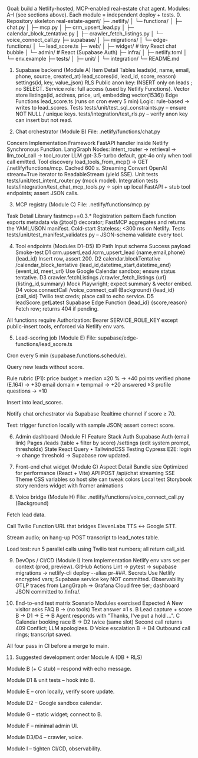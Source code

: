 Goal: build a Netlify-hosted, MCP-enabled real-estate chat agent.
Modules: A–I (see sections above). Each module = independent deploy + tests.
0. Repository skeleton
real-estate-agent/
├─ .netlify/
│  └─ functions/
│     ├─ chat.py
│     ├─ mcp.py
│     ├─ crm_upsert_lead.py
│     ├─ calendar_block_tentative.py
│     ├─ crawler_fetch_listings.py
│     └─ voice_connect_call.py
├─ supabase/
│  ├─ migrations/
│  └─ edge-functions/
│     └─ lead_score.ts
├─ web/
│  ├─ widget/                 # tiny React chat bubble
│  └─ admin/                  # React (Supabase Auth)
├─ infra/
│  ├─ netlify.toml
│  └─ env.example
├─ tests/
│  ├─ unit/
│  └─ integration/
└─ README.md

1. Supabase backend (Module A)
Item	Detail
Tables	leads(id, name, email, phone, source, created_at)
lead_scores(id, lead_id, score, reason)
settings(id, key, value_json)
RLS	Public anon key: INSERT only on leads ; no SELECT.
Service role: full access (used by Netlify Functions).
Vector store	listings(id, address, price, url, embedding vector(1536))
Edge Functions	lead_score.ts (runs on cron every 5 min)
Logic: rule-based → writes to lead_scores.
Tests	tests/unit/test_sql_constraints.py – ensure NOT NULL / unique keys.
tests/integration/test_rls.py – verify anon key can insert but not read.

2. Chat orchestrator (Module B)
File: .netlify/functions/chat.py

Concern	Implementation
Framework	FastAPI handler inside Netlify Synchronous Function.
LangGraph	Nodes: intent_router → retrieval → llm_tool_call → tool_router
LLM	gpt-3.5-turbo default, gpt-4o only when tool call emitted.
Tool discovery	load_tools_from_mcp() → GET /.netlify/functions/mcp. Cached 600 s.
Streaming	Convert OpenAI stream=True iterator to ReadableStream (yield SSE).
Unit tests	tests/unit/test_intent_router.py (mock model).
Integration tests	tests/integration/test_chat_mcp_tools.py
✧ spin up local FastAPI + stub tool endpoints; assert JSON calls.

3. MCP registry (Module C)
File: .netlify/functions/mcp.py

Task	Detail
Library	fastmcp==0.3.*
Registration pattern	Each function exports metadata via @tool() decorator; FastMCP aggregates and returns the YAML/JSON manifest.
Cold-start	Stateless; <300 ms on Netlify.
Tests	tests/unit/test_manifest_validates.py – JSON-schema validate every tool.

4. Tool endpoints (Modules D1–D5)
ID	Path	Input schema	Success payload	Smoke-test
D1 crm.upsertLead	/crm_upsert_lead	{name,email,phone}	{lead_id}	Insert row, assert 200.
D2 calendar.blockTentative	/calendar_block_tentative	{lead_id,datetime_start,datetime_end}	{event_id, meet_url}	Use Google Calendar sandbox; ensure status tentative.
D3 crawler.fetchListings	/crawler_fetch_listings	{url}	{listing_id,summary}	Mock Playwright; expect summary & vector embed.
D4 voice.connectCall	/voice_connect_call (Background)	{lead_id}	{call_sid}	Twilio test creds; place call to echo service.
D5 leadScore.getLatest	Supabase Edge Function	{lead_id}	{score,reason}	Fetch row; returns 404 if pending.

All functions require Authorization: Bearer SERVICE_ROLE_KEY except public-insert tools, enforced via Netlify env vars.

5. Lead-scoring job (Module E)
File: supabase/edge-functions/lead_score.ts

Cron every 5 min (supabase.functions.schedule).

Query new leads without score.

Rule rubric (P1):
price budget ≥ median ±20 % → +40 points
verified phone (E.164) → +30
email domain ≠ tempmail → +20
answered ≥3 profile questions → +10

Insert into lead_scores.

Notify chat orchestrator via Supabase Realtime channel if score ≥ 70.

Test: trigger function locally with sample JSON; assert correct score.

6. Admin dashboard (Module F)
Feature	Stack
Auth	Supabase Auth (email link)
Pages	/leads (table + filter by score)
/settings (edit system prompt, thresholds)
State	React Query • TailwindCSS
Testing	Cypress E2E: login → change threshold → Supabase row updated.

7. Front-end chat widget (Module G)
Aspect	Detail
Bundle size	Optimized for performance (React + Vite)
API	POST /api/chat streaming SSE
Theme	CSS variables so host site can tweak colors
Local test	Storybook story renders widget with framer animations

8. Voice bridge (Module H)
File: .netlify/functions/voice_connect_call.py (Background)

Fetch lead data.

Call Twilio Function URL that bridges ElevenLabs TTS ↔ Google STT.

Stream audio; on hang-up POST transcript to lead_notes table.

Load test: run 5 parallel calls using Twilio test numbers; all return call_sid.

9. DevOps / CI/CD (Module I)
Item	Implementation
Netlify	env vars set per context (prod, preview).
GitHub Actions	Lint → pytest → supabase migrations → netlify-cli deploy --alias pr-###.
Secrets	Use Netlify encrypted vars; Supabase service key NOT committed.
Observability	OTLP traces from LangGraph → Grafana Cloud free tier; dashboard JSON committed to /infra/.

10. End-to-end test matrix
Scenario	Modules exercised	Expected
A New visitor asks FAQ	B → (no tools)	Text answer ≤1 s.
B Lead capture + score	B → D1 → E → B	Agent responds with "Thanks, I've put a hold ...".
C Calendar booking race	B → D2 twice (same slot)	Second call returns 409 Conflict; LLM apologizes.
D Voice escalation	B → D4	Outbound call rings; transcript saved.

All four pass in CI before a merge to main.

11. Suggested development order
Module A (DB + RLS)

Module B (+ C stub) – respond with echo message.

Module D1 & unit tests – hook into B.

Module E – cron locally, verify score update.

Module D2 – Google sandbox calendar.

Module G – static widget; connect to B.

Module F – minimal admin UI.

Module D3/D4 – crawler, voice.

Module I – tighten CI/CD, observability.

